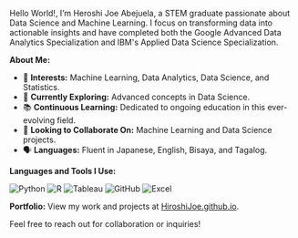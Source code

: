 Hello World!, I’m Heroshi Joe Abejuela, a STEM graduate passionate about Data Science and Machine Learning. I focus on transforming data into actionable insights and have completed both the Google Advanced Data Analytics Specialization and IBM's Applied Data Science Specialization.

**About Me:**
- 🌱 **Interests:** Machine Learning, Data Analytics, Data Science, and Statistics.
- 🌸 **Currently Exploring:** Advanced concepts in Data Science.
- 📚 **Continuous Learning:** Dedicated to ongoing education in this ever-evolving field.
- 🤝 **Looking to Collaborate On:** Machine Learning and Data Science projects.
- 🗣️ **Languages:** Fluent in Japanese, English, Bisaya, and Tagalog.

**Languages and Tools I Use:**

![Python](https://img.shields.io/badge/Python-3776AB?style=for-the-badge&logo=python&logoColor=white)
![R](https://img.shields.io/badge/R-276DC3?style=for-the-badge&logo=r&logoColor=white)
![Tableau](https://img.shields.io/badge/Tableau-E97627?style=for-the-badge&logo=tableau&logoColor=white)
![GitHub](https://img.shields.io/badge/GitHub-181717?style=for-the-badge&logo=github&logoColor=white)
![Excel](https://img.shields.io/badge/Excel-217346?style=for-the-badge&logo=microsoft-excel&logoColor=white)

**Portfolio:** View my work and projects at [HiroshiJoe.github.io](https://HiroshiJoe.github.io).

Feel free to reach out for collaboration or inquiries!
